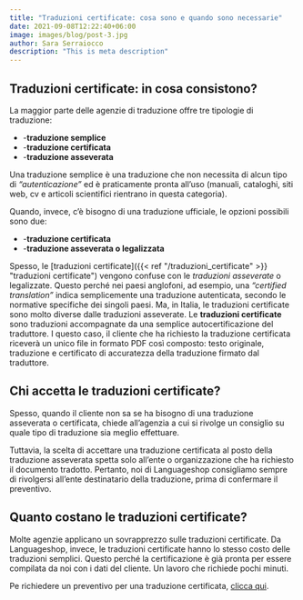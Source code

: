 ```yaml
---
title: "Traduzioni certificate: cosa sono e quando sono necessarie"
date: 2021-09-08T12:22:40+06:00
image: images/blog/post-3.jpg
author: Sara Serraiocco
description: "This is meta description"
---
```

## Traduzioni certificate: in cosa consistono?
La maggior parte delle agenzie di traduzione offre tre tipologie di traduzione:
- -**traduzione semplice**
- -**traduzione certificata**
- -**traduzione asseverata**

Una traduzione semplice è una traduzione che non necessita di alcun tipo di _“autenticazione”_ ed è praticamente pronta all’uso (manuali, cataloghi, siti web, cv e articoli scientifici rientrano in questa categoria).  

Quando, invece, c’è bisogno di una traduzione ufficiale, le opzioni possibili sono due:
- -**traduzione certificata**
- -**traduzione asseverata o legalizzata**

Spesso, le [traduzioni certificate]({{< ref "/traduzioni_certificate" >}} "traduzioni certificate") vengono confuse con le _traduzioni asseverate_ o legalizzate. Questo perché nei paesi anglofoni, ad esempio, una _“certified translation”_ indica semplicemente una traduzione autenticata, secondo le normative specifiche dei singoli paesi. Ma, in Italia, le traduzioni certificate sono molto diverse dalle traduzioni asseverate.
Le **traduzioni certificate** sono traduzioni accompagnate da una semplice autocertificazione del traduttore. I questo caso, il cliente che ha richiesto la traduzione certificata riceverà un unico file in formato PDF così composto: testo originale, traduzione e certificato di accuratezza della traduzione firmato dal traduttore.

## Chi accetta le traduzioni certificate?
Spesso, quando il cliente non sa se ha bisogno di una traduzione asseverata o certificata, chiede all’agenzia a cui si rivolge un consiglio su quale tipo di traduzione sia meglio effettuare.   

Tuttavia, la scelta di accettare una traduzione certificata al posto della traduzione asseverata spetta solo all’ente o organizzazione che ha richiesto il documento tradotto. Pertanto, noi di Languageshop consigliamo sempre di rivolgersi all’ente destinatario della traduzione, prima di confermare il preventivo.

## Quanto costano le traduzioni certificate?
Molte agenzie applicano un sovrapprezzo sulle traduzioni certificate. Da Languageshop, invece, le traduzioni certificate hanno lo stesso costo delle traduzioni semplici.
Questo perché la certificazione è già pronta per essere compilata da noi con i dati del cliente. Un lavoro che richiede pochi minuti.   

Pe richiedere un preventivo per una traduzione certificata, [clicca qui](#call-to-action "Contattaci!").